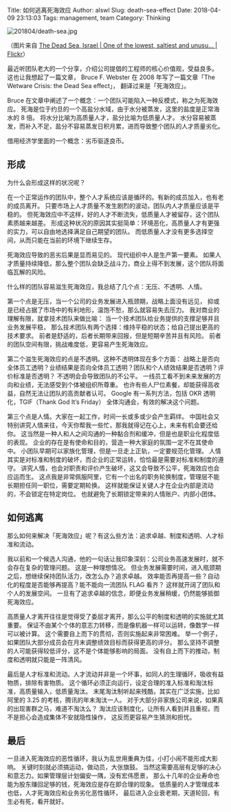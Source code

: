 Title: 如何逃离死海效应
Author: alswl
Slug: death-sea-effect
Date: 2018-04-09 23:13:03
Tags: management, team
Category:  Thinking

![201804/death-sea.jpg](https://4ocf5n.dijingchao.com/upload_dropbox/201804/death-sea.jpg)

（图片来自 [The Dead Sea, Israel | One of the lowest, saltiest and unusu… | Flickr](https://www.flickr.com/photos/tsaiproject/8298557641)）

最近听团队老大的一个分享，介绍公司提倡的工程师的核心价值观，受益良多。
这也让我想起了一篇文章，
Bruce F. Webster 在 2008 年写了一篇文章「The Wetware Crisis: the Dead Sea effect」，
翻译过来是「死海效应」。

<!-- more -->

Bruce 在文章中阐述了一个概念：一个团队可能陷入一种反模式，称之为死海效应。
死海是位于约旦的一个高盐分水域，由于水分被蒸发，这里的盐度是正常海水的 8 倍。
将水分比喻为高质量人才，盐分比喻为低质量人才。
水分容易被蒸发，而补入不足，盐分不容易蒸发日积月累，进而导致整个团队的人才质量劣化。

借用经济学里面的一个概念：劣币驱逐良币。

## 形成

为什么会形成这样的状况呢？

在一个正常运作的团队中，整个人才系统应该是循环的。有新的成员加入，也有老的成员离开。
只要市场上人才质量不发生剧烈的波动，团队内人才质量应该是平稳的。
但死海效应中不这样，好的人才不断流失，低质量人才被留存，这个团队素质越来越差。
形成这种状况的原因其实挺简单：环境恶化，高质量人才有更强的实力，可以自由地选择满足自己期望的团队。
而低质量人才没有更多选择空间，从而只能在当前的环境下继续生存。

死海效应导致的恶劣后果是显而易见的。
现代组织中人是生产第一要素。
如果人才质量持续降低，那么整个团队会缺乏战斗力，商业上得不到发展，这个团队将面临瓦解的风险。

什么样的团队容易滋生死海效应，我总结了几个点：无压、不透明、人情。

第一个点是无压，当一个公司的业务发展进入瓶颈期，战略上面没有远见，
抑或是已经占据了市场中的有利地形，温饱不愁，那么就容易失去压力。
我对商业的理解有限，就拿技术团队来做比喻：
当一个技术团队给业务提供的支撑足够并且业务发展平稳，
那么技术团队有两个选择：维持平稳的状态；给自己提出更高的技术要求。
前者是舒适的，后者长期带来回报，但是短期辛苦并且有风险。
前者的团队空间有限，挑战难度低，更容易产生死海效应。

第二个滋生死海效应的点是不透明。这种不透明体现在多个方面：
战略上是否向全体员工透明？业绩结果是否向全体员工透明？团队和个人绩效结果是否透明？评价标准是否透明？
不透明会会导致团队的不公平。
一线员工看不到未来发展的方向和业绩，无法感受到个体被组织所尊重。
也许有些人尸位素餐，却能获得高收益，自然无法让团队的高贡献者认可。
Google 有一系列方法，包括 OKR 透明化，TGIF（Thank God It’s Friday） 全体沟通会，有效的解决这个问题。

第三个点是人情。大家在一起工作，时间一长或多或少会产生羁绊。
中国社会又特别讲究人情来往，今天你帮我一些忙，那我就得记在心上，未来有机会要还给你。
这当然是一种人和人之间沟通的一种黏合剂和缓冲，但是也是职业化程度低的表现。
企业的存在是有使命和目的，营造一种大家庭的氛围一定不在其使命中。
小团队早期可以家族化管理，但是一旦走上正轨，一定要规范化管理。
人情其实是对标准和制度的破坏，而企业的正常运转，恰恰最是需要对标准和制度的遵守。
讲究人情，也会对职责和评价产生破坏，这又会导致不公平，死海效应也会应运而生。
这点我是非常佩服阿里，它有一个出名的职务轮换制度，管理层不能长期担任同一职位，需要定期轮换。
这样就能保证关键人才在企业内部是流动的，不会锁定在特定岗位。
也就避免了长期锁定带来的人情账户、内部小团体。

## 如何逃离

那么如何来解决「死海效应」呢？有这么些方法：追求卓越、制度和透明、人才标准和流动。

我以前和一个候选人沟通，他的一句话让我印象深刻：公司业务高速发展时，就不会存在复杂的管理问题。
这是一种理想情况。
但业务发展需要时间，进入瓶颈期之后，想继续保持团队活力，改怎么办？追求卓越。
效率能否再提高一些？自动化的程度是否能够再提高？能不能向一流团队 FLAG 看齐？
这样就开阔了团队和个人的发展空间。
一旦有了追求卓越的信念，即便业务发展稍缓，仍然能够抵御死海效应。

高质量人才离开往往是觉得受了委屈才离开，那么公平的制度和透明的实施就尤其重要。
保证不由某个个体的意志力转移，而是像机器一样可以运转，像数学一样可以被计算。
这个需要自上而下的贯彻，否则实施起来非常困难。
举一个例子，如果团队大部分成员会在月末调整绩效目标而获得更高的评分。
那么坚持不调整的人可能获得较低评分，这不是个体能够影响的局面。
没有自上而下的推动，制度和透明就只能是一阵清风。

最后是人才标准和流动。人才流动并非是一个坏事，如同人的生理循环，吸收有益物质，排除有害物质。
这个循环必须正向运行，设定合理的准入标准和淘汰标准，高质量输入，低质量淘汰。
末尾淘汰制听起来残酷，其实在广泛实施，比如阿里的 3.25 的考核，腾讯的年末淘汰一人。
对于大部分非家族公司来说，如果真的出现害群之马，难道不淘汰么？
淘汰应该制度化，让所有人看到并且重视，而不是担心会造成集体不安就隐性操作，
这反而更容易产生猜测和担忧。


## 最后

一旦进入死海效应的恶性循环，我认为乱世用重典为佳，小打小闹不能形成大影响。
关键时刻就必须搞运动，做动员，大张旗鼓。
当然这需要高层有足够的决心和意志力。如果管理层计划偏安一隅，没有宏伟愿景，
那么十几年的企业寿命也能为股东赚回足够的钱，死海效应是存在即合理的现象。
低质量的人才管理成本也低，人才死海效应和业务劣化恶性循环，
最后进入企业衰老期，天道轮回，有生必有死，看开就好。

